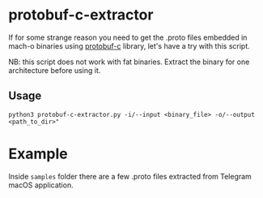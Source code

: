 # protobuf-c-extractor
If for some strange reason you need to get the .proto files embedded in mach-o binaries using [protobuf-c](https://github.com/protobuf-c/protobuf-c) library, let's have a try with this script.

NB: this script does not work with fat binaries. Extract the binary for one architecture before using it.

## Usage
```
python3 protobuf-c-extractor.py -i/--input <binary_file> -o/--output <path_to_dir>"
```

# Example
Inside `samples` folder there are a few .proto files extracted from Telegram macOS application.
